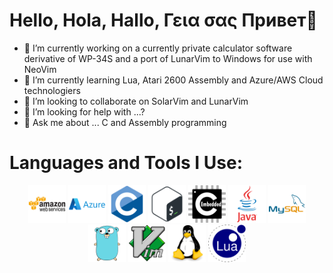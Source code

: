 # Hello, Hola, Hallo, Γεια σας Привет👋

- 🔭 I’m currently working on a currently private calculator software derivative of WP-34S and a port of LunarVim to Windows for use with NeoVim
- 🌱 I’m currently learning Lua, Atari 2600 Assembly and Azure/AWS Cloud technologiers
- 👯 I’m looking to collaborate on SolarVim and LunarVim
- 🤔 I’m looking for help with ...?
- 💬 Ask me about ... C and Assembly programming

# Languages and Tools I Use:
<p align="center">
  <img src="https://raw.githubusercontent.com/devicons/devicon/master/icons/amazonwebservices/amazonwebservices-original-wordmark.svg" alt="aws" width="60" height="60"/>
  <img src="https://raw.githubusercontent.com/devicons/devicon/master/icons/azure/azure-original-wordmark.svg" alt="azure" width="60" height="60"/>
  <img src="https://raw.githubusercontent.com/devicons/devicon/master/icons/c/c-original.svg" alt="c" width="60" height="60"/> 
  <img src="https://raw.githubusercontent.com/devicons/devicon/master/icons/bash/bash-original.svg" alt="bash" width="60" height="60"/>
  <img src="https://raw.githubusercontent.com/devicons/devicon/master/icons/embeddedc/embeddedc-original-wordmark.svg" alt="bash" width="60" height="60"/>
  <img src="https://raw.githubusercontent.com/devicons/devicon/master/icons/java/java-original-wordmark.svg" alt="java" width="60" height="60"/>
  <img src="https://raw.githubusercontent.com/devicons/devicon/master/icons/mysql/mysql-original-wordmark.svg" alt="mysql" width="60" height="60"/>
  <img src="https://raw.githubusercontent.com/devicons/devicon/master/icons/go/go-original.svg" alt="go" width="60" height="60"/>
  <img src="https://raw.githubusercontent.com/devicons/devicon/master/icons/vim/vim-original.svg" alt="vim" width="60" height="60"/>
  <img src="https://raw.githubusercontent.com/devicons/devicon/master/icons/linux/linux-original.svg" alt="linux" width="60" height="60"/>
  <img src="https://raw.githubusercontent.com/devicons/devicon/master/icons/lua/lua-original-wordmark.svg" alt="lua" width="60" height="60"/>
</p>
